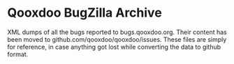 # Qooxdoo BugZilla Archive

XML dumps of all the bugs reported to bugs.qooxdoo.org. Their content has
been moved to github.com/qooxdoo/qooxdoo/issues. These files are simply for
reference, in case anything got lost while converting the data to github
format.

